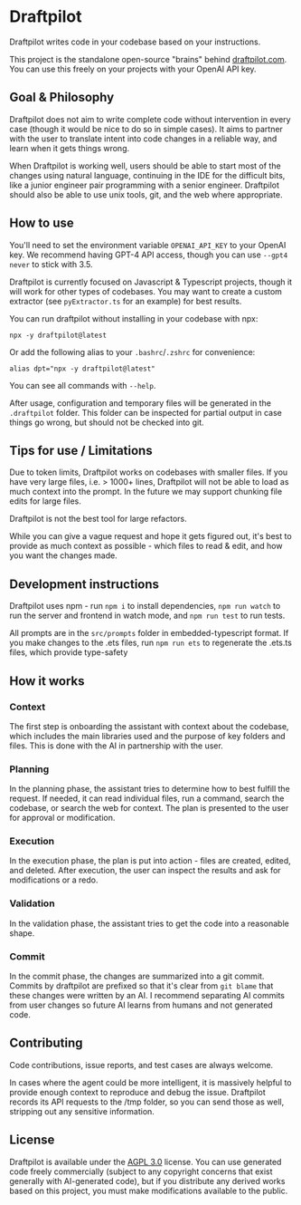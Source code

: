 # Draftpilot

Draftpilot writes code in your codebase based on your instructions.

This project is the standalone open-source "brains" behind [draftpilot.com](https://draftpilot.com). You can use this freely on your projects with your OpenAI API key.

## Goal & Philosophy

Draftpilot does not aim to write complete code without intervention in every case (though it
would be nice to do so in simple cases). It aims to partner with the user to translate intent into
code changes in a reliable way, and learn when it gets things wrong.

When Draftpilot is working well, users should be able to start most of the changes using natural
language, continuing in the IDE for the difficult bits, like a junior engineer pair programming with
a senior engineer. Draftpilot should also be able to use unix tools, git, and the web where appropriate.

## How to use

You'll need to set the environment variable `OPENAI_API_KEY` to your OpenAI key. We recommend having GPT-4 API access, though you can use `--gpt4 never` to stick with 3.5.

Draftpilot is currently focused on Javascript & Typescript projects, though it will work for other types of codebases. You may want to create a custom extractor (see `pyExtractor.ts` for an example) for best results.

You can run draftpilot without installing in your codebase with npx:

`npx -y draftpilot@latest`

Or add the following alias to your `.bashrc`/`.zshrc` for convenience:

`alias dpt="npx -y draftpilot@latest"`

You can see all commands with `--help`.

After usage, configuration and temporary files will be generated in the `.draftpilot` folder. This folder can be inspected for partial output in case things go wrong, but should not be checked into git.

## Tips for use / Limitations

Due to token limits, Draftpilot works on codebases with smaller files. If you have very large files, i.e. > 1000+ lines, Draftpilot will not be able to load as much context into the prompt. In the future we may support chunking file edits for large files.

Draftpilot is not the best tool for large refactors.

While you can give a vague request and hope it gets figured out, it's best to provide as much
context as possible - which files to read & edit, and how you want the changes made.

## Development instructions

Draftpilot uses npm - run `npm i` to install dependencies, `npm run watch` to run the server and
frontend in watch mode, and `npm run test` to run tests.

All prompts are in the `src/prompts` folder in embedded-typescript format. If you make changes to
the .ets files, run `npm run ets` to regenerate the .ets.ts files, which provide type-safety

## How it works

### Context

The first step is onboarding the assistant with context about the codebase, which includes the
main libraries used and the purpose of key folders and files. This is done with the AI in partnership with the user.

### Planning

In the planning phase, the assistant tries to determine how to best fulfill the request. If needed,
it can read individual files, run a command, search the codebase, or search the web for context. The plan is
presented to the user for approval or modification.

### Execution

In the execution phase, the plan is put into action - files are created, edited, and deleted. After
execution, the user can inspect the results and ask for modifications or a redo.

### Validation

In the validation phase, the assistant tries to get the code into a reasonable shape.

### Commit

In the commit phase, the changes are summarized into a git commit. Commits by draftpilot are
prefixed so that it's clear from `git blame` that these changes were written by an AI. I recommend
separating AI commits from user changes so future AI learns from humans and not generated code.

## Contributing

Code contributions, issue reports, and test cases are always welcome.

In cases where the agent could be more intelligent, it is massively helpful to provide enough
context to reproduce and debug the issue. Draftpilot records its API requests to the /tmp folder,
so you can send those as well, stripping out any sensitive information.

## License

Draftpilot is available under the [AGPL 3.0](https://www.gnu.org/licenses/agpl-3.0.en.html) license.
You can use generated code freely commercially (subject to any copyright concerns that exist
generally with AI-generated code), but if you distribute any derived works based on this project,
you must make modifications available to the public.
